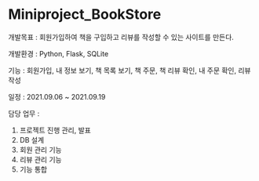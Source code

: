 # Miniproject_BookStore

개발목표 : 회원가입하여 책을 구입하고 리뷰를 작성할 수 있는 사이트를 만든다. 

개발환경 : Python, Flask, SQLite

기능 : 회원가입, 내 정보 보기, 책 목록 보기, 책 주문, 책 리뷰 확인, 내 주문 확인, 리뷰 작성

일정 : 2021.09.06 ~ 2021.09.19

담당 업무 :   
1.	프로젝트 진행 관리, 발표  
2.	DB 설계  
3.	회원 관리 기능  
4.	리뷰 관리 기능  
5.	기능 통합  
